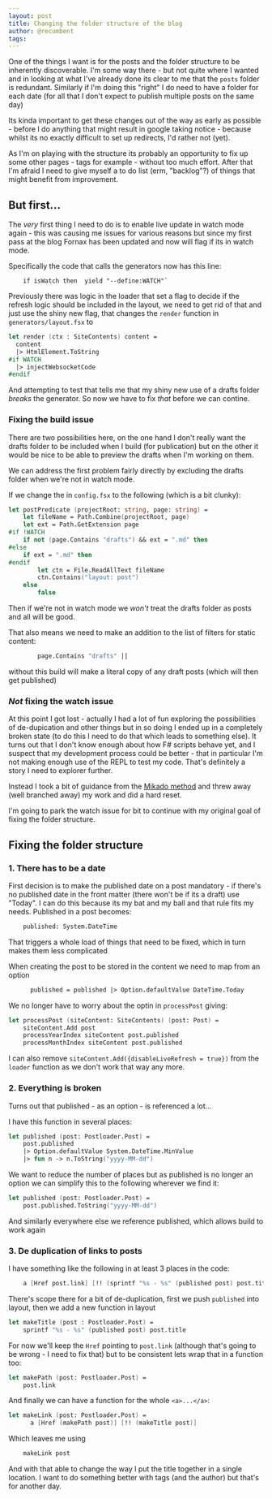 ```yaml
---
layout: post
title: Changing the folder structure of the blog
author: @recumbent
tags:
---
```


One of the things I want is for the posts and the folder structure to be inherently discoverable. I'm some way there - but not quite where I wanted and in looking at what I've already done its clear to me that the `posts` folder is redundant. Similarly if I'm doing this "right" I do need to have a folder for each date (for all that I don't expect to publish multiple posts on the same day)

Its kinda important to get these changes out of the way as early as possible - before I do anything that might result in google taking notice - because whilst its no exactly difficult to set up redirects, I'd rather not (yet).

As I'm on playing with the structure its probably an opportunity to fix up some other pages - tags for example - without too much effort. After that I'm afraid I need to give myself a to do list (erm, "backlog"?) of things that might benefit from improvement.

## But first...

The _very_ first thing I need to do is to enable live update in watch mode again - this was causing me issues for various reasons but since my first pass at the blog Fornax has been updated and now will flag if its in watch mode.   

Specifically the code that calls the generators now has this line:

```
    if isWatch then  yield "--define:WATCH"`
```

Previously there was logic in the loader that set a flag to decide if the refresh logic should be included in the layout, we need to get rid of that and just use the shiny new flag, that changes the `render` function in `generators/layout.fsx` to

```fsharp
let render (ctx : SiteContents) content =
  content
  |> HtmlElement.ToString
#if WATCH
  |> injectWebsocketCode
#endif
```

And attempting to test that tells me that my shiny new use of a drafts folder _breaks_ the generator. So now we have to fix _that_ before we can contine.

### Fixing the build issue

There are two possibilities here, on the one hand I don't really want the drafts folder to be included when I build (for publication) but on the other it would be nice to be able to preview the drafts when I'm working on them.

We can address the first problem fairly directly by excluding the drafts folder when we're not in watch mode.

If we change the in `config.fsx` to the following (which is a bit clunky):

```fsharp
let postPredicate (projectRoot: string, page: string) =
    let fileName = Path.Combine(projectRoot, page)
    let ext = Path.GetExtension page
#if !WATCH
    if not (page.Contains "drafts") && ext = ".md" then
#else 
    if ext = ".md" then
#endif
        let ctn = File.ReadAllText fileName
        ctn.Contains("layout: post")
    else
        false
```

Then if we're not in watch mode we _won't_ treat the drafts folder as posts and all will be good.

That also means we need to make an addition to the list of filters for static content:

```fsharp
        page.Contains "drafts" ||
```

without this build will make a literal copy of any draft posts (which will then get published)

### _Not_ fixing the watch issue

At this point I got lost - actually I had a lot of fun exploring the possibilities of de-dupication and other things but in so doing I ended up in a completely broken state (to do this I need to do that which leads to something else). It turns out that I don't know enough about how F# scripts behave yet, and I suspect that my development process could be better - that in particular I'm not making enough use of the REPL to test my code. That's definitely a story I need to explorer further.

Instead I took a bit of guidance from the [Mikado method](https://pragprog.com/magazines/2010-06/the-mikado-method) and threw away (well branched away) my work and did a hard reset.

I'm going to park the watch issue for bit to continue with my original goal of fixing the folder structure.

## Fixing the folder structure

### 1. There has to be a date

First decision is to make the published date on a post mandatory - if there's no published date in the front matter (there won't be if its a draft) use "Today". I can do this because its my bat and my ball and that rule fits my needs. Published in a post becomes:

```fsharp
    published: System.DateTime
```

That triggers a whole load of things that need to be fixed, which in turn makes them less complicated

When creating the post to be stored in the content we need to map from an option

```fsharp
      published = published |> Option.defaultValue DateTime.Today
```

We no longer have to worry about the optin in `processPost` giving:

```fsharp
let processPost (siteContent: SiteContents) (post: Post) =
    siteContent.Add post
    processYearIndex siteContent post.published
    processMonthIndex siteContent post.published
```

I can also remove `siteContent.Add({disableLiveRefresh = true})` from the `loader` function as we don't work that way any more.

### 2. Everything is broken

Turns out that published - as an option - is referenced a lot...

I have this function in several places:

```fsharp
let published (post: Postloader.Post) =
    post.published
    |> Option.defaultValue System.DateTime.MinValue
    |> fun n -> n.ToString("yyyy-MM-dd")
```

We want to reduce the number of places but as published is no longer an option we can simplify this to the following wherever we find it:

```fsharp
let published (post: Postloader.Post) =
    post.published.ToString("yyyy-MM-dd")
```

And similarly everywhere else we reference published, which allows build to work again

### 3. De duplication of links to posts

I have something like the following in at least 3 places in the code:

```fsharp
    a [Href post.link] [!! (sprintf "%s - %s" (published post) post.title)]
```

There's scope there for a bit of de-duplication, first we push `published` into layout, then we add a new function in layout

```fsharp
let makeTitle (post : Postloader.Post) =
    sprintf "%s - %s" (published post) post.title
```

For now we'll keep the `Href` pointing to `post.link` (although that's going to be wrong - I need to fix that) but to be consistent lets wrap that in a function too:

```fsharp
let makePath (post: Postloader.Post) = 
    post.link
```

And finally we can have a function for the whole `<a>...</a>`:

```fsharp
let makeLink (post: Postloader.Post) = 
      a [Href (makePath post)] [!! (makeTitle post)]
```

Which leaves me using

```fsharp
    makeLink post
```

And with that able to change the way I put the title together in a single location. I want to do something better with tags (and the author) but that's for another day.
